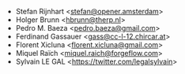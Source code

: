 - Stefan Rijnhart \<<stefan@opener.amsterdam>\>
- Holger Brunn \<<hbrunn@therp.nl>\>
- Pedro M. Baeza \<<pedro.baeza@gmail.com>\>
- Ferdinand Gassauer \<<gass@cc-l-12.chircar.at>\>
- Florent Xicluna \<<florent.xicluna@gmail.com>\>
- Miquel Raïch \<<miquel.raich@forgeflow.com>\>
- Sylvain LE GAL \<<https://twitter.com/legalsylvain>\>
